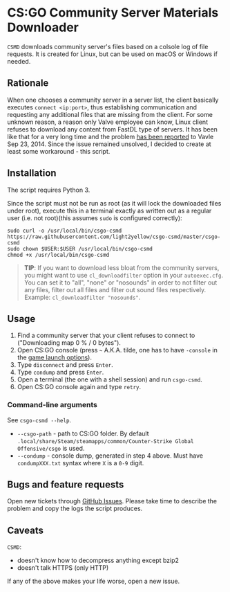 # CS:GO Community Server Materials Downloader

`CSMD` downloads community server's files based on a colsole log of file requests. It is created for Linux, but can be used on macOS or Windows if needed.

## Rationale

When one chooses a community server in a server list, the client basically executes `connect <ip:port>`, thus establishing communication and requesting any additional files that are missing from the client. For some unknown reason, a reason only Valve employee can know, Linux client refuses to download any content from FastDL type of servers. It has been like that for a very long time and the problem [has been reported](https://github.com/ValveSoftware/csgo-osx-linux/issues/11) to Vavle Sep 23, 2014. Since the issue remained unsolved, I decided to create at least some workaround - this script.

## Installation

The script requires Python 3.

Since the script must not be run as root (as it will lock the downloaded files under root), execute this in a terminal exactly as written out as a regular user (i.e. not root)(this assumes `sudo` is configured correctly):

```
sudo curl -o /usr/local/bin/csgo-csmd https://raw.githubusercontent.com/light2yellow/csgo-csmd/master/csgo-csmd
sudo chown $USER:$USER /usr/local/bin/csgo-csmd
chmod +x /usr/local/bin/csgo-csmd
```

> __TIP__: If you want to download less bloat from the community servers, you might want to use `cl_downloadfilter` option in your `autoexec.cfg`. You can set it to "all", "none" or "nosounds" in order to not filter out any files, filter out all files and filter out sound files respectively. Example: `cl_downloadfilter "nosounds"`.

## Usage

1. Find a community server that your client refuses to connect to ("Downloading map <mapname> 0 % / 0 bytes").
2. Open CS:GO console (press `~` A.K.A. tilde, one has to have `-console` in the [game launch options](https://steamcommunity.com/sharedfiles/filedetails/?id=379782151)).
3. Type `disconnect` and press `Enter`.
4. Type `condump` and press `Enter`.
5. Open a terminal (the one with a shell session) and run `csgo-csmd`.
6. Open CS:GO console again and type `retry`.

### Command-line arguments

See `csgo-csmd --help`.

* `--csgo-path` - path to CS:GO folder. By default `.local/share/Steam/steamapps/common/Counter-Strike Global Offensive/csgo` is used.
* `--condump` - console dump, generated in step 4 above. Must have `condumpXXX.txt` syntax where `X` is a `0-9` digit.

## Bugs and feature requests

Open new tickets through [GitHub Issues](https://github.com/light2yellow/csgo-csmd/issues). Please take time to describe the problem and copy the logs the script produces.

## Caveats

`CSMD`:
  * doesn't know how to decompress anything except bzip2
  * doesn't talk HTTPS (only HTTP)

If any of the above makes your life worse, open a new issue.
